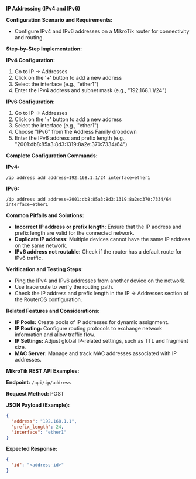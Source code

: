 **IP Addressing (IPv4 and IPv6)**

**Configuration Scenario and Requirements:**

- Configure IPv4 and IPv6 addresses on a MikroTik router for connectivity and routing.

**Step-by-Step Implementation:**

**IPv4 Configuration:**

1. Go to IP -> Addresses
2. Click on the '+' button to add a new address
3. Select the interface (e.g., "ether1")
4. Enter the IPv4 address and subnet mask (e.g., "192.168.1.1/24")

**IPv6 Configuration:**

1. Go to IP -> Addresses
2. Click on the '+' button to add a new address
3. Select the interface (e.g., "ether1")
4. Choose "IPv6" from the Address Family dropdown
5. Enter the IPv6 address and prefix length (e.g., "2001:db8:85a3:8d3:1319:8a2e:370:7334/64")

**Complete Configuration Commands:**

**IPv4:**

```text
/ip address add address=192.168.1.1/24 interface=ether1
```

**IPv6:**

```text
/ip address add address=2001:db8:85a3:8d3:1319:8a2e:370:7334/64 interface=ether1
```

**Common Pitfalls and Solutions:**

- **Incorrect IP address or prefix length:** Ensure that the IP address and prefix length are valid for the connected network.
- **Duplicate IP address:** Multiple devices cannot have the same IP address on the same network.
- **IPv6 address not routable:** Check if the router has a default route for IPv6 traffic.

**Verification and Testing Steps:**

- Ping the IPv4 and IPv6 addresses from another device on the network.
- Use traceroute to verify the routing path.
- Check the IP address and prefix length in the IP -> Addresses section of the RouterOS configuration.

**Related Features and Considerations:**

- **IP Pools:** Create pools of IP addresses for dynamic assignment.
- **IP Routing:** Configure routing protocols to exchange network information and allow traffic flow.
- **IP Settings:** Adjust global IP-related settings, such as TTL and fragment size.
- **MAC Server:** Manage and track MAC addresses associated with IP addresses.

**MikroTik REST API Examples:**

**Endpoint:** `/api/ip/address`

**Request Method:** POST

**JSON Payload (Example):**

```json
{
  "address": "192.168.1.1",
  "prefix_length": 24,
  "interface": "ether1"
}
```

**Expected Response:**

```json
{
  "id": "<address-id>"
}
```